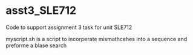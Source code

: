 # asst3_SLE712
Code to support assignment 3 task for unit SLE712

myscript.sh is a script to incorperate mismathcehes into a sequence and preforme a blase search

